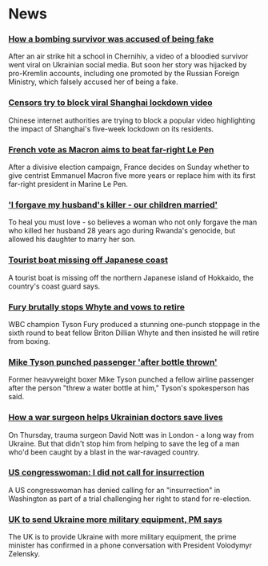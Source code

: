 # News
### [How a bombing survivor was accused of being fake](https://www.bbc.com/news/blogs-trending-61176372)
After an air strike hit a school in Chernihiv, a video of a bloodied survivor went viral on Ukrainian social media. But soon her story was hijacked by pro-Kremlin accounts, including one promoted by the Russian Foreign Ministry, which falsely accused her of being a fake.
### [Censors try to block viral Shanghai lockdown video](https://www.bbc.com/news/world-asia-china-61202603)
Chinese internet authorities are trying to block a popular video highlighting the impact of Shanghai's five-week lockdown on its residents.
### [French vote as Macron aims to beat far-right Le Pen](https://www.bbc.com/news/world-europe-61204543)
After a divisive election campaign, France decides on Sunday whether to give centrist Emmanuel Macron five more years or replace him with its first far-right president in Marine Le Pen.
### ['I forgave my husband's killer - our children married'](https://www.bbc.com/news/world-africa-61105532)
To heal you must love - so believes a woman who not only forgave the man who killed her husband 28 years ago during Rwanda's genocide, but allowed his daughter to marry her son.
### [Tourist boat missing off Japanese coast](https://www.bbc.com/news/world-asia-61202599)
A tourist boat is missing off the northern Japanese island of Hokkaido, the country's coast guard says.
### [Fury brutally stops Whyte and vows to retire](https://www.bbc.com/sport/boxing/61188235)
WBC champion Tyson Fury produced a stunning one-punch stoppage in the sixth round to beat fellow Briton Dillian Whyte and then insisted he will retire from boxing.
### [Mike Tyson punched passenger 'after bottle thrown'](https://www.bbc.com/news/world-us-canada-61192417)
Former heavyweight boxer Mike Tyson punched a fellow airline passenger after the person "threw a water bottle at him," Tyson's spokesperson has said. 
### [How a war surgeon helps Ukrainian doctors save lives](https://www.bbc.com/news/world-europe-61195923)
On Thursday, trauma surgeon David Nott was in London - a long way from Ukraine. But that didn't stop him from helping to save the leg of a man who'd been caught by a blast in the war-ravaged country.
### [US congresswoman: I did not call for insurrection](https://www.bbc.com/news/world-us-canada-61196311)
A US congresswoman has denied calling for an "insurrection" in Washington as part of a trial challenging her right to stand for re-election. 
### [UK to send Ukraine more military equipment, PM says](https://www.bbc.com/news/uk-61203882)
The UK is to provide Ukraine with more military equipment, the prime minister has confirmed in a phone conversation with President Volodymyr Zelensky.
